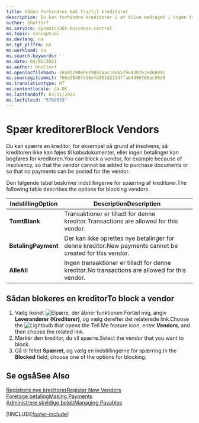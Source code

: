 ```yaml
---
title: Sådan forhindres køb fra/til kreditorer
description: Du kan forhindre kreditorer i at blive medtaget i nogen transaktioner eller blot blokere for, at der kan foretages nye betalinger til dem.
author: bholtorf
ms.service: dynamics365-business-central
ms.topic: conceptual
ms.devlang: na
ms.tgt_pltfrm: na
ms.workload: na
ms.search.keywords: ''
ms.date: 04/01/2021
ms.author: bholtorf
ms.openlocfilehash: c6a8b290eb619002aac1deb5796430767e46004c
ms.sourcegitcommit: 766e2840fd16efb901d211d7fa64d96766ac99d9
ms.translationtype: HT
ms.contentlocale: da-DK
ms.lasthandoff: 03/31/2021
ms.locfileid: "5780553"
---
```

# <a name="block-vendors"></a><span data-ttu-id="9bafe-103">Spær kreditorer</span><span class="sxs-lookup"><span data-stu-id="9bafe-103">Block Vendors</span></span>
<span data-ttu-id="9bafe-104">Du kan spærre en kreditor, for eksempel på grund af insolvens, så kreditoren ikke kan føjes til købsdokumenter, eller ingen betalinger kan bogføres for kreditoren.</span><span class="sxs-lookup"><span data-stu-id="9bafe-104">You can block a vendor, for example because of insolvency, so that the vendor cannot be added to purchase documents or so that no payments can be posted for the vendor.</span></span>

<span data-ttu-id="9bafe-105">Den følgende tabel beskriver indstillingerne for spærring af kreditorer.</span><span class="sxs-lookup"><span data-stu-id="9bafe-105">The following table describes the options for blocking vendors.</span></span>  

|<span data-ttu-id="9bafe-106">Indstilling</span><span class="sxs-lookup"><span data-stu-id="9bafe-106">Option</span></span>|<span data-ttu-id="9bafe-107">Description</span><span class="sxs-lookup"><span data-stu-id="9bafe-107">Description</span></span>|  
|--------------------|------------|  
|<span data-ttu-id="9bafe-108">**Tomt**</span><span class="sxs-lookup"><span data-stu-id="9bafe-108">**Blank**</span></span>|<span data-ttu-id="9bafe-109">Transaktioner er tilladt for denne kreditor.</span><span class="sxs-lookup"><span data-stu-id="9bafe-109">Transactions are allowed for this vendor.</span></span>|
|<span data-ttu-id="9bafe-110">**Betaling**</span><span class="sxs-lookup"><span data-stu-id="9bafe-110">**Payment**</span></span>|<span data-ttu-id="9bafe-111">Der kan ikke oprettes nye betalinger for denne kreditor.</span><span class="sxs-lookup"><span data-stu-id="9bafe-111">New payments cannot be created for this vendor.</span></span>|  
|<span data-ttu-id="9bafe-112">**Alle**</span><span class="sxs-lookup"><span data-stu-id="9bafe-112">**All**</span></span>|<span data-ttu-id="9bafe-113">Ingen transaktioner er tilladt for denne kreditor.</span><span class="sxs-lookup"><span data-stu-id="9bafe-113">No transactions are allowed for this vendor.</span></span>|  

## <a name="to-block-a-vendor"></a><span data-ttu-id="9bafe-114">Sådan blokeres en kreditor</span><span class="sxs-lookup"><span data-stu-id="9bafe-114">To block a vendor</span></span>  
1. <span data-ttu-id="9bafe-115">Vælg ikonet ![Elpære, der åbner funktionen Fortæl mig](media/ui-search/search_small.png "Fortæl mig, hvad du vil foretage dig"), angiv **Leverandører (Kreditorer)**, og vælg derefter det relaterede link.</span><span class="sxs-lookup"><span data-stu-id="9bafe-115">Choose the ![Lightbulb that opens the Tell Me feature](media/ui-search/search_small.png "Tell me what you want to do") icon, enter **Vendors**, and then choose the related link.</span></span>
2. <span data-ttu-id="9bafe-116">Markér den kreditor, du vil spærre.</span><span class="sxs-lookup"><span data-stu-id="9bafe-116">Select the vendor that you want to block.</span></span>
3. <span data-ttu-id="9bafe-117">Gå til feltet **Spærret**, og vælg en indstillingerne for spærring.</span><span class="sxs-lookup"><span data-stu-id="9bafe-117">In the **Blocked** field, choose one of the options for blocking.</span></span>

## <a name="see-also"></a><span data-ttu-id="9bafe-118">Se også</span><span class="sxs-lookup"><span data-stu-id="9bafe-118">See Also</span></span>  
[<span data-ttu-id="9bafe-119">Registrere nye kreditorer</span><span class="sxs-lookup"><span data-stu-id="9bafe-119">Register New Vendors</span></span>](purchasing-how-register-new-vendors.md)  
[<span data-ttu-id="9bafe-120">Foretage betaling</span><span class="sxs-lookup"><span data-stu-id="9bafe-120">Making Payments</span></span>](payables-make-payments.md)  
[<span data-ttu-id="9bafe-121">Administrere skyldige beløb</span><span class="sxs-lookup"><span data-stu-id="9bafe-121">Managing Payables</span></span>](payables-manage-payables.md)


[!INCLUDE[footer-include](includes/footer-banner.md)]